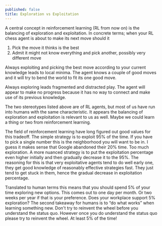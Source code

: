 ```yaml
---
published: false
title: Exploration vs Exploitation
---
```



A central concept in reinforcement learning (RL from now on) is the balancing of exploration and exploitation.
In concrete terms; when your RL chess agent is about to make its next move should it
1. Pick the move it thinks is the best
2. Admit it might not know everything and pick another, possibly very different move

Always exploiting and picking the best move according to your current knowledge leads to local minima. The agent knows a couple of good moves and it will try to bend the world to fit its one good move.

Always exploring leads fragmented and distracted play. The agent will appear to make no progress because it has no way to connect and make use of its previous knowledge.

The two stereotypes listed above are of RL agents, but most of us have run into humans with the same characteristic. It appears the balancing of exploration and exploitation is relevant to us as well. Maybe we could learn a thing or two from reinforcement learning. 

The field of reinforcement learning have long figured out good values for this tradeoff. The simple strategy is to exploit 95% of the time. If you have to pick a single number this is the neighborhood you will want to be in. I guess it makes sense that Google abandoned their 20% time. Too much exploration. 
A more nuanced strategy is to put the exploitation percentage even higher initially and then gradually decrease it to the 95%. The reasoning for this is that very exploitative agents tend to do well early one, they get good knowledge of reasonably effective strategies fast. They just tend to get stuck in them, hence the gradual decrease in exploitation percentage. 

Translated to human terms this means that you should spend 5% of your time exploring new options. This comes out to one day per month. Or two weeks per year if that is your preference. Does your workplace support 5% exploration?
The second takeaway for humans is to “do what works” when learning something new. Don't try to reinvent the wheel before you understand the status quo. However once you do understand the status quo please try to reinvent the wheel. At least 5% of the time!
